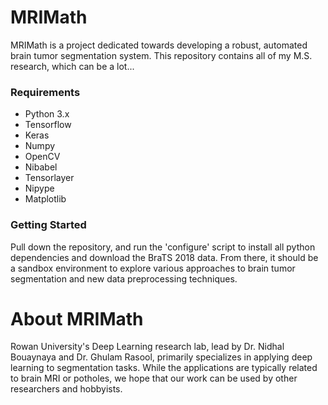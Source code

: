 # MRIMath
MRIMath is a project dedicated towards developing a robust, automated brain tumor segmentation system. This repository contains all of my M.S. research, which can be a lot...

### Requirements
* Python 3.x
* Tensorflow
* Keras
* Numpy
* OpenCV 
* Nibabel
* Tensorlayer
* Nipype
* Matplotlib

### Getting Started
Pull down the repository, and run the 'configure' script to install all python dependencies and download the BraTS 2018 data. From there, it should be a sandbox environment to explore various approaches to brain tumor segmentation and new data preprocessing techniques.


# About MRIMath
Rowan University's Deep Learning research lab, lead by Dr. Nidhal Bouaynaya and Dr. Ghulam Rasool, primarily specializes in applying deep learning to segmentation tasks. While the applications are typically related to brain MRI or potholes, we hope that our work can be used by other researchers and hobbyists.

